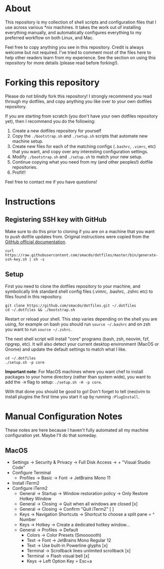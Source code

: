 # About
This repository is my collection of shell scripts and configuration files that
I use across various *nix machines. It takes the work out of installing
everything manually, and automatically configures everything to my preferred
workflow on both Linux, and Mac.

Feel free to copy anything you see in this repository. Credit is always welcome
but not required. I've tried to comment most of the files here to help other
readers learn from my experience. See the section on using this repository for
more details (please read before forking!). 

# Forking this repository
Please do not blindly fork this repository! I strongly recommend you read
through my dotfiles, and copy anything you like over to your own dotfiles
repository.

If you are starting from scratch (you don't have your own dotfiles repository
yet), then I recommend you do the following:

  1. Create a new dotfiles repository for yourself
  2. Copy the `./bootstrap.sh` and `./setup.sh` scripts that automate new machine
  setup.
  3. Create new files for each of the matching configs (`.bashrc`, `.vimrc`, 
  etc) that you want, and copy over any interesting configuration settings.
  4. Modify `./bootstrap.sh` and `./setup.sh` to match your new setup.
  5. Continue copying what you need from my (and other peoples!) dotfile
  repositories.
  5. Profit!!

Feel free to contact me if you have questions!

# Instructions
## Registering SSH key with GitHub
Make sure to do this prior to cloning if you are on a machine that you want to
push dotfile updates from. Original instructions were copied from the [GitHub
official documentation](https://docs.github.com/en/authentication/connecting-to-github-with-ssh/generating-a-new-ssh-key-and-adding-it-to-the-ssh-agent).

```
curl https://raw.githubusercontent.com/smacdo/dotfiles/master/bin/generate-ssh-key.sh | sh -s
```

## Setup
First you need to clone the dotfiles repository to your machine, and symbolically
link standard shell config files (.vimrc, .bashrc, .zshrc etc) to files found in
this repository.

```
git clone https://github.com/smacdo/dotfiles.git ~/.dotfiles
cd ~/.dotfiles && ./bootstrap.sh
```	

Restart or reload your shell. This step varies depending on the shell you are
using, for example on bash you should run `source ~/.bashrc` and on zsh you want
to run `source ~/.zshrc`.

The next shell script will install "core" programs (bash, zsh, neovim, fzf,
ripgrep, etc). It will also detect your current desktop environment (MacOS or
Gnome) and update the default settings to match what I like.

```
cd ~/.dotfiles
./setup.sh -p core
```

**Important note**: For MacOS machines where you want chef to install packages
to your home directory (rather than system wide), you want to add the `-H` flag
to setup: `./setup.sh -H -p core`.

With that done you should be good to go! Don't forget to tell (neo)vim to install
plugins the first time you start it up by running `:PlugInstall`.

# Manual Configuration Notes
These notes are here because I haven't fully automated all my machine
configuration yet. Maybe I'll do that someday.

## MacOS
* Settings -> Security & Privacy -> Full Disk Access -> + "Visual Studio Code"
* Configure Terminal
  * Profiles -> Basic -> Font -> JetBrains Mono 11
* Install iTerm2
* Configure iTerm2
  * General -> Startup -> Window restoration policy -> Only Restore Hotkey Window
  * General -> Closing -> Quit when all windows are closed [x]
  * General -> Closing -> Confirm "Quit iTerm2" [ ]
  * Keys -> Navigation Shortcuts -> Shortcut to choose a split pane = ^ Number
  * Keys -> Hotkey -> Create a dedicated hotkey window...
  * General -> Profiles -> Default
    * Colors -> Color Presets (Smoooooth)
    * Text -> Font -> JetBrains Mono Regular 12
    * Text -> Use built-in Powerline glyphs [x]
    * Terminal -> Scrollback lines unlimited scrollback [x]
    * Terminal -> Flash visual bell [x]
    * Keys -> Left Option Key = Esc+a
